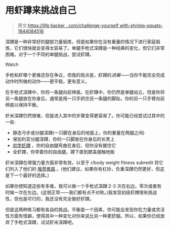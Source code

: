 # 用虾蹲来挑战自己

> 原文:[https://life hacker . com/challenge-yourself with-shrimp-squats-1844084516](https://lifehacker.com/challenge-yourself-with-shrimp-squats-1844084516)

深蹲是一种非常好的腿部力量锻炼，但是如果你在没有重量的情况下进行家庭锻炼，它们很快就会变得太容易了。单腿手枪式深蹲是一种经典的变化，但它们非常困难。对于一个不同的单腿挑战，尝试虾蹲。

Watch

手枪和虾哪个更难还存在争议，但我的观点是，虾蹲的*进展*——当你不能完全完成动作时所做的动作——更平稳，更有意义。

在手枪式深蹲中，你将一条腿向前伸直。在虾蹲中，你仍然是单腿站立，但是你将另一条腿放在你身后，通常是用一只手抓住另一条腿的脚趾。你的另一只手臂向前伸直以保持平衡。

虾米深蹲仍然很难，但是进入其中的步骤变得更容易了。你可能已经尝试过其中的一些:

*   静态弓步或分腿深蹲(一只脚在身后的地面上，你的重量在两腿之间)
*   保加利亚分腿深蹲，你的一只脚放在你身后的长凳上
*   [初学虾蹲](https://www.youtube.com/watch?v=TKt0-c83GSc&feature=youtu.be&t=3m9s) ，你的自由腿弯曲在身后，但你没有握住它
*   全虾蹲，你举着你的自由腿，蹲下直到膝盖接触地板

虾米深蹲在增强力量方面非常有效，以至于 r/body weight fitness subredit 将它们列入了他们的 [推荐套路](https://www.reddit.com/r/bodyweightfitness/wiki/kb/recommended_routine#wiki_strength_work_.2840-60_minutes.29) 。(他们建议，如果你有杠铃，负重深蹲仍然更好，但这是下一个最好的选择。)

如果你想知道这些有多难，我可以做一个手枪式深蹲:2-3 次在右边，零次或者有时候一次在左边。(这很正常——我们都有点不对称。)我发现初级虾蹲很有挑战性，但也是可行的，我还没有完全做好虾蹲。

但是这两种练习都有各自的挑战。平衡是一个因素，你可能会发现你在力量或灵活性方面有怪癖，使得其中一种变化对你来说比另一种更舒服。所以，如果你已经放弃了手枪式深蹲，试试虾米深蹲吧。